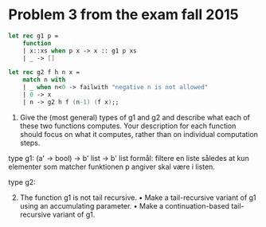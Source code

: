 # Problem 3 from the exam fall 2015

```fsharp
let rec g1 p = 
    function
    | x::xs when p x -> x :: g1 p xs
    | _ -> []

let rec g2 f h n x =
    match n with
    | _ when n<0 -> failwith "negative n is not allowed"
    | 0 -> x
    | n -> g2 h f (n-1) (f x);;
```

1. Give the (most general) types of g1 and g2 and describe what each of these two functions
computes. Your description for each function should focus on what it computes, rather
than on individual computation steps.

type g1: (a' -> bool) -> b' list -> b' list 
formål: filtere en liste således at kun elementer som matcher funktionen p angiver skal være i listen.

type g2: 

2. The function g1 is not tail recursive.
    • Make a tail-recursive variant of g1 using an accumulating parameter.
    • Make a continuation-based tail-recursive variant of g1.